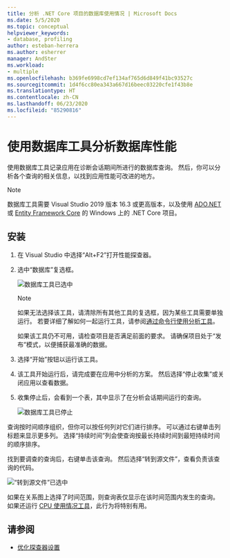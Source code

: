```yaml
---
title: 分析 .NET Core 项目的数据库使用情况 | Microsoft Docs
ms.date: 5/5/2020
ms.topic: conceptual
helpviewer_keywords:
- database, profiling
author: esteban-herrera
ms.author: esherrer
manager: AndSter
ms.workload:
- multiple
ms.openlocfilehash: b369fe6998cd7ef134af765d6d849f41bc93527c
ms.sourcegitcommit: 1d4f6cc80ea343a667d16beec03220cfe1f43b8e
ms.translationtype: HT
ms.contentlocale: zh-CN
ms.lasthandoff: 06/23/2020
ms.locfileid: "85290816"
---
```

# <a name="analyze-database-performance-using-the-database-tool"></a>使用数据库工具分析数据库性能

使用数据库工具记录应用在诊断会话期间所进行的数据库查询。 然后，你可以分析各个查询的相关信息，以找到应用性能可改进的地方。

> [!NOTE]
> 数据库工具需要 Visual Studio 2019 版本 16.3 或更高版本，以及使用 [ADO.NET]( https://docs.microsoft.com/dotnet/framework/data/adonet/ado-net-overview) 或 [Entity Framework Core](https://docs.microsoft.com/ef/core/) 的 Windows 上的 .NET Core 项目。

## <a name="setup"></a>安装

1. 在 Visual Studio 中选择“Alt+F2”打开性能探查器。

1. 选中“数据库”复选框。

   ![数据库工具已选中](./media/db-launch.png "数据库工具已选中")

   > [!NOTE]
   > 如果无法选择该工具，请清除所有其他工具的复选框，因为某些工具需要单独运行。 若要详细了解如何一起运行工具，请参阅[通过命令行使用分析工具](../profiling/using-the-profiling-tools-from-the-command-line.md)。
   >
   > 如果该工具仍不可用，请检查项目是否满足前面的要求。 请确保项目处于“发布”模式，以便捕获最准确的数据。

1. 选择“开始”按钮以运行该工具。

1. 该工具开始运行后，请完成要在应用中分析的方案。 然后选择“停止收集”或关闭应用以查看数据。

1. 收集停止后，会看到一个表，其中显示了在分析会话期间运行的查询。

   ![数据库工具已停止](./media/db-after.png "数据库工具已停止")

查询按时间顺序组织，但你可以按任何列对它们进行排序。 可以通过右键单击列标题来显示更多列。 选择“持续时间”列会使查询按最长持续时间到最短持续时间的顺序排序。

找到要调查的查询后，右键单击该查询。 然后选择“转到源文件”，查看负责该查询的代码。

![“转到源文件”已选中](./media/db-gotosource.png "“转到源文件”已选中")

如果在关系图上选择了时间范围，则查询表仅显示在该时间范围内发生的查询。 如果还运行 [CPU 使用情况工具](https://docs.microsoft.com/visualstudio/profiling/cpu-usage?view=vs-2019)，此行为将特别有用。

## <a name="see-also"></a>请参阅

- [优化探查器设置](../profiling/optimize-profiler-settings.md)
